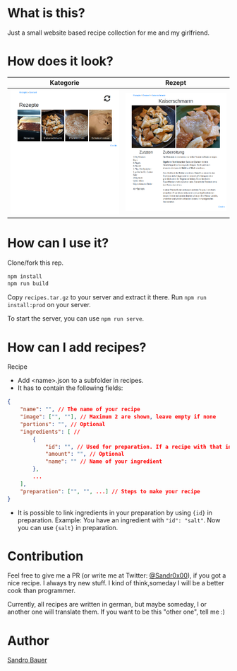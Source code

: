 # What is this?
Just a small website based recipe collection for me and my girlfriend.

# How does it look?
Kategorie | Rezept
---|---
![](readme-1.png) | ![](readme-2.png)

# How can I use it?
Clone/fork this rep.

```bash
npm install
npm run build
```

Copy `recipes.tar.gz` to your server and extract it there. Run `npm run install:prod` on your server.

To start the server, you can use `npm run serve`.

# How can I add recipes?
Recipe
- Add &lt;name&gt;.json to a subfolder in recipes.
- It has to contain the following fields:
```json
{
    "name": "", // The name of your recipe
    "image": ["", ""], // Maximum 2 are shown, leave empty if none
    "portions": "", // Optional
    "ingredients": [ //
        {
            "id": "", // Used for preparation. If a recipe with that id exists, it will automatically get linked
            "amount": "", // Optional
            "name": "" // Name of your ingredient
        },
        ...
    ],
    "preparation": ["", "", ...] // Steps to make your recipe
}
```
- It is possible to link ingredients in your preparation by using `{id}` in preparation. Example: You have an ingredient with `"id": "salt"`. Now you can use `{salt}` in preparation.

# Contribution

Feel free to give me a PR (or write me at Twitter: [@Sandr0x00](https://twitter.com/Sandr0x00)), if you got a nice recipe. I always try new stuff. I kind of think,someday I will be a better cook than programmer.

Currently, all recipes are written in german, but maybe someday, I or another one will translate them. If you want to be this "other one", tell me :)

# Author
[Sandro Bauer](https://twitter.com/Sandr0x00)